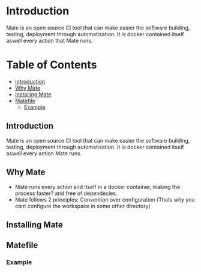 Introduction
===================

Mate is an open source CI tool that can make easier the software building, testing, deployment through automatization. It is docker contained itself aswell every action that Mate runs.  

Table of Contents
=================

  * [Introduction](#introduction)
  * [Why Mate](#why-mate)
  * [Installing Mate](#installing-mate)
  * [Matefile](#matefile)
    * [Example](#matefile-example)
   
  
## Introduction

Mate is an open source CI tool that can make easier the software building, testing, deployment through automatization. It is docker contained itself aswell every action Mate runs.  


## Why Mate
- Mate runs every action and itself in a docker container, making the process faster? and free of dependecies. 
- Mate follows 2 principles: Convention over configuration (Thats why you cant configure the workspace in some other directory)

## Installing Mate

























## Matefile



### Example
 
